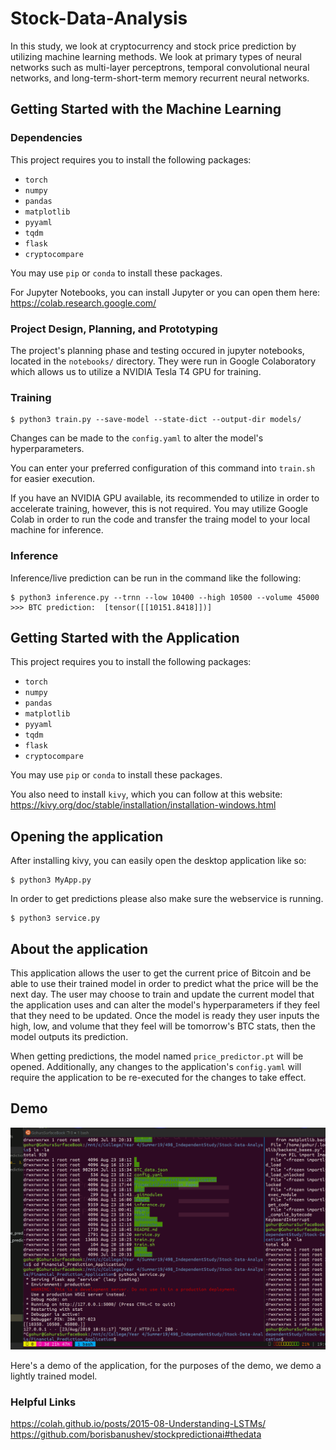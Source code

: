 # Stock-Data-Analysis

In this study, we look at cryptocurrency and stock price prediction by utilizing machine learning methods. We look at primary types of neural networks such as multi-layer perceptrons, temporal convolutional neural networks, and long-term-short-term memory recurrent neural networks.   

## Getting Started with the Machine Learning

### Dependencies
This project requires you to install the following packages:
* `torch`
* `numpy`
* `pandas`
* `matplotlib`
* `pyyaml`
* `tqdm`
* `flask`
* `cryptocompare`

You may use `pip` or `conda` to install these packages.

For Jupyter Notebooks, you can install Jupyter or you can open them here: https://colab.research.google.com/

### Project Design, Planning, and Prototyping

The project's planning phase and testing occured in jupyter notebooks, located in the `notebooks/` directory. They were run in Google Colaboratory which allows us to utilize a NVIDIA Tesla T4 GPU for training. 

### Training 
```
$ python3 train.py --save-model --state-dict --output-dir models/
```

Changes can be made to the `config.yaml` to alter the model's hyperparameters.

You can enter your preferred configuration of this command into `train.sh` for easier execution.

If you have an NVIDIA GPU available, its recommended to utilize in order to accelerate training,
however, this is not required. You may utilize Google Colab in order to run the code and transfer the traing model to 
your local machine for inference. 

### Inference

Inference/live prediction can be run in the command like the following:

```
$ python3 inference.py --trnn --low 10400 --high 10500 --volume 45000
>>> BTC prediction:  [tensor([[10151.8418]])]
```

## Getting Started with the Application
This project requires you to install the following packages:
* `torch`
* `numpy`
* `pandas`
* `matplotlib`
* `pyyaml`
* `tqdm`
* `flask`
* `cryptocompare`

You may use `pip` or `conda` to install these packages.

You also need to install `kivy`, which you can follow at this website:  
https://kivy.org/doc/stable/installation/installation-windows.html

## Opening the application

After installing kivy, you can easily open the desktop application like so:
```
$ python3 MyApp.py
```

In order to get predictions please also make sure the webservice is running.
```
$ python3 service.py
```

## About the application

This application allows the user to get the current price of Bitcoin and be able to use
their trained model in order to predict what the price will be the next day. The user
may choose to train and update the current model that the application uses and can alter
the model's hyperparameters if they feel that they need to be updated. Once the model is ready
they user inputs the high, low, and volume that they feel will be tomorrow's BTC stats, then the
model outputs its prediction.

When getting predictions, the model named `price_predictor.pt` will be opened.
Additionally, any changes to the application's `config.yaml` will require the
application to be re-executed for the changes to take effect.

## Demo

![App](images/2019_8_23_application_desktop.gif "AppDemo")

Here's a demo of the application, for the purposes of the demo, we demo a lightly trained model.


### Helpful Links
https://colah.github.io/posts/2015-08-Understanding-LSTMs/  
https://github.com/borisbanushev/stockpredictionai#thedata